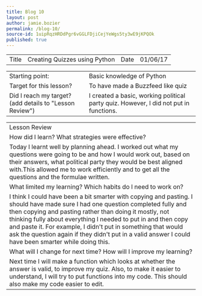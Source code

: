 ```yaml
---
title: Blog 10
layout: post
author: jamie.bozier
permalink: /blog-10/
source-id: 1uipRqzHRDdPgr6vGGLFDjiCejYeWgs5ty3wE9jKPQOk
published: true
---
```

<table>
  <tr>
    <td>Title</td>
    <td>Creating Quizzes using Python</td>
    <td>Date</td>
    <td>01/06/17</td>
  </tr>
</table>


<table>
  <tr>
    <td>Starting point:</td>
    <td>Basic knowledge of Python</td>
  </tr>
  <tr>
    <td>Target for this lesson?</td>
    <td>To have made a Buzzfeed like quiz</td>
  </tr>
  <tr>
    <td>Did I reach my target? 
(add details to "Lesson Review")</td>
    <td> I created a basic, working political party quiz. However, I did not put in functions.</td>
  </tr>
</table>


<table>
  <tr>
    <td>Lesson Review</td>
  </tr>
  <tr>
    <td>How did I learn? What strategies were effective? </td>
  </tr>
  <tr>
    <td>Today I learnt well by planning ahead. I worked out what my questions were going to be and how I would work out, based on their answers, what political party they would be best aligned with.This allowed me to work efficiently and to get all the questions and the formulae written. </td>
  </tr>
  <tr>
    <td>What limited my learning? Which habits do I need to work on? </td>
  </tr>
  <tr>
    <td>I think I could have been a bit smarter with copying and pasting. I should have made sure I had one question completed fully and then copying and pasting rather than doing it mostly, not thinking fully about everything I needed to put in and then copy and paste it. For example, I didn't put in something that would ask the question again if they didn't put in a valid answer I could have been smarter while doing this.</td>
  </tr>
  <tr>
    <td>What will I change for next time? How will I improve my learning?</td>
  </tr>
  <tr>
    <td>Next time I will make a function which looks at whether the answer is valid, to improve my quiz. Also, to make it easier to understand, I will try to put functions into my code. This should also make my code easier to edit.</td>
  </tr>
</table>


